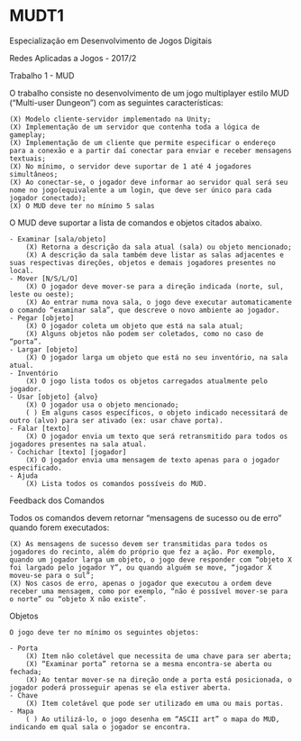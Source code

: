 # MUDT1

Especialização em Desenvolvimento de Jogos Digitais

Redes Aplicadas a Jogos - 2017/2

Trabalho 1 - MUD

O trabalho consiste no desenvolvimento de um jogo multiplayer estilo MUD (“Multi-user Dungeon”) com as seguintes características:

	(X) Modelo cliente-servidor implementado na Unity;
	(X) Implementação de um servidor que contenha toda a lógica de gameplay;
	(X) Implementação de um cliente que permite especificar o endereço para a conexão e a partir daí conectar para enviar e receber mensagens textuais;
	(X) No mínimo, o servidor deve suportar de 1 até 4 jogadores simultâneos;
	(X) Ao conectar-se, o jogador deve informar ao servidor qual será seu nome no jogo(equivalente a um login, que deve ser único para cada jogador conectado);
	(X) O MUD deve ter no mínimo 5 salas
	
O MUD deve suportar a lista de comandos e objetos citados abaixo.

	- Examinar [sala/objeto]
		(X) Retorna a descrição da sala atual (sala) ou objeto mencionado;
		(X) A descrição da sala também deve listar as salas adjacentes e suas respectivas direções, objetos e demais jogadores presentes no local.
	- Mover [N/S/L/O]
 		(X) O jogador deve mover-se para a direção indicada (norte, sul, leste ou oeste);
		(X) Ao entrar numa nova sala, o jogo deve executar automaticamente o comando “examinar sala”, que descreve o novo ambiente ao jogador.
	- Pegar [objeto]
 		(X) O jogador coleta um objeto que está na sala atual;
 		(X) Alguns objetos não podem ser coletados, como no caso de “porta”.
	- Largar [objeto]
 		(X) O jogador larga um objeto que está no seu inventório, na sala atual.
	- Inventório
 		(X) O jogo lista todos os objetos carregados atualmente pelo jogador.
	- Usar [objeto] {alvo}
 		(X) O jogador usa o objeto mencionado;
 		( ) Em alguns casos específicos, o objeto indicado necessitará de outro (alvo) para ser ativado (ex: usar chave porta).
	- Falar [texto]
		(X) O jogador envia um texto que será retransmitido para todos os jogadores presentes na sala atual.
	- Cochichar [texto] [jogador]
		(X) O jogador envia uma mensagem de texto apenas para o jogador especificado.
	- Ajuda
		(X) Lista todos os comandos possíveis do MUD.
		
Feedback dos Comandos

Todos os comandos devem retornar “mensagens de sucesso ou de erro” quando forem executados:

	(X) As mensagens de sucesso devem ser transmitidas para todos os jogadores do recinto, além do próprio que fez a ação. Por exemplo, quando um jogador larga um objeto, o jogo deve responder com “objeto X foi largado pelo jogador Y”, ou quando alguém se move, “jogador X moveu-se para o sul”;
	(X) Nos casos de erro, apenas o jogador que executou a ordem deve receber uma mensagem, como por exemplo, “não é possível mover-se para o norte” ou “objeto X não existe”.
	
Objetos

	O jogo deve ter no mínimo os seguintes objetos:
	
	- Porta
		(X) Item não coletável que necessita de uma chave para ser aberta;
		(X) “Examinar porta” retorna se a mesma encontra-se aberta ou fechada;
		(X) Ao tentar mover-se na direção onde a porta está posicionada, o jogador poderá prosseguir apenas se ela estiver aberta.
	- Chave
		(X) Item coletável que pode ser utilizado em uma ou mais portas.
	- Mapa
		( ) Ao utilizá-lo, o jogo desenha em “ASCII art” o mapa do MUD, indicando em qual sala o jogador se encontra.
